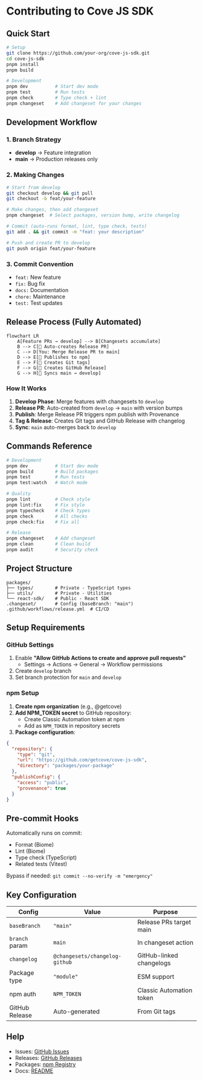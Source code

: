 # Contributing to Cove JS SDK

## Quick Start

```bash
# Setup
git clone https://github.com/your-org/cove-js-sdk.git
cd cove-js-sdk
pnpm install
pnpm build

# Development
pnpm dev          # Start dev mode
pnpm test         # Run tests
pnpm check        # Type check + lint
pnpm changeset    # Add changeset for your changes
```

## Development Workflow

### 1. Branch Strategy
- **develop** → Feature integration
- **main** → Production releases only

### 2. Making Changes
```bash
# Start from develop
git checkout develop && git pull
git checkout -b feat/your-feature

# Make changes, then add changeset
pnpm changeset  # Select packages, version bump, write changelog

# Commit (auto-runs format, lint, type check, tests)
git add . && git commit -m "feat: your description"

# Push and create PR to develop
git push origin feat/your-feature
```

### 3. Commit Convention
- `feat:` New feature
- `fix:` Bug fix  
- `docs:` Documentation
- `chore:` Maintenance
- `test:` Test updates

## Release Process (Fully Automated)

```mermaid
flowchart LR
    A[Feature PRs → develop] --> B[Changesets accumulate]
    B --> C[🤖 Auto-creates Release PR]
    C --> D[You: Merge Release PR to main]
    D --> E[🤖 Publishes to npm]
    E --> F[🤖 Creates Git tags]
    F --> G[🤖 Creates GitHub Release]
    G --> H[🤖 Syncs main → develop]
```

### How It Works
1. **Develop Phase**: Merge features with changesets to `develop`
2. **Release PR**: Auto-created from `develop` → `main` with version bumps
3. **Publish**: Merge Release PR triggers npm publish with Provenance
4. **Tag & Release**: Creates Git tags and GitHub Release with changelog
5. **Sync**: `main` auto-merges back to `develop`

## Commands Reference

```bash
# Development
pnpm dev          # Start dev mode
pnpm build        # Build packages
pnpm test         # Run tests
pnpm test:watch   # Watch mode

# Quality
pnpm lint         # Check style
pnpm lint:fix     # Fix style
pnpm typecheck    # Check types
pnpm check        # All checks
pnpm check:fix    # Fix all

# Release
pnpm changeset    # Add changeset
pnpm clean        # Clean build
pnpm audit        # Security check
```

## Project Structure

```
packages/
├── types/        # Private - TypeScript types
├── utils/        # Private - Utilities  
└── react-sdk/    # Public - React SDK
.changeset/       # Config (baseBranch: "main")
.github/workflows/release.yml  # CI/CD
```

## Setup Requirements

### GitHub Settings
1. Enable **"Allow GitHub Actions to create and approve pull requests"**
   - Settings → Actions → General → Workflow permissions
2. Create `develop` branch
3. Set branch protection for `main` and `develop`

### npm Setup
1. **Create npm organization** (e.g., @getcove)
2. **Add NPM_TOKEN secret** to GitHub repository:
   - Create Classic Automation token at npm
   - Add as `NPM_TOKEN` in repository secrets
3. **Package configuration**:
```json
{
  "repository": {
    "type": "git",
    "url": "https://github.com/getcove/cove-js-sdk",
    "directory": "packages/your-package"
  },
  "publishConfig": {
    "access": "public",
    "provenance": true
  }
}
```

## Pre-commit Hooks
Automatically runs on commit:
- Format (Biome)
- Lint (Biome)
- Type check (TypeScript)
- Related tests (Vitest)

Bypass if needed: `git commit --no-verify -m "emergency"`

## Key Configuration

| Config | Value | Purpose |
|--------|-------|---------|
| `baseBranch` | `"main"` | Release PRs target main |
| `branch` param | `main` | In changeset action |
| `changelog` | `@changesets/changelog-github` | GitHub-linked changelogs |
| Package type | `"module"` | ESM support |
| npm auth | `NPM_TOKEN` | Classic Automation token |
| GitHub Release | Auto-generated | From Git tags |

## Help

- Issues: [GitHub Issues](https://github.com/getcove/cove-js-sdk/issues)
- Releases: [GitHub Releases](https://github.com/getcove/cove-js-sdk/releases)
- Packages: [npm Registry](https://www.npmjs.com/org/getcove)
- Docs: [README](./README.md)